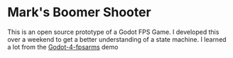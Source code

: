 # Mark's Boomer Shooter

This is an open source prototype of a Godot FPS Game.
I developed this over a weekend to get a better understanding of a state machine.
I learned a lot from the [Godot-4-fpsarms](https://github.com/gdquest-demos/godot-4-FPS-arms) demo
